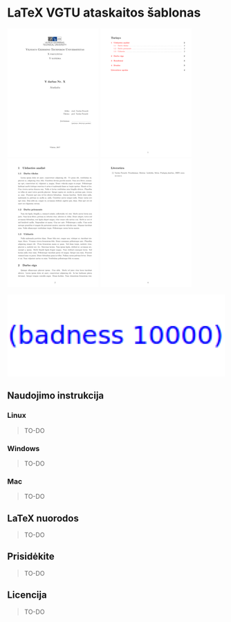 # LaTeX VGTU ataskaitos šablonas
![demo-1](images/demo-1.png) ![demo-2](images/demo-2.png) ![demo-3](images/demo-3.png) ![demo-5](images/demo-5.png)

![badness](images/badness.png)



## Naudojimo instrukcija

### Linux
> TO-DO

### Windows
> TO-DO

### Mac
> TO-DO

## LaTeX nuorodos
>TO-DO

## Prisidėkite
>TO-DO

## Licencija
>TO-DO
